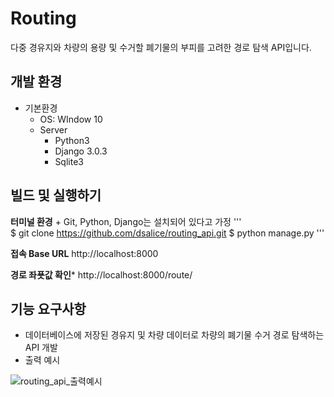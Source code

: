# Routing
다중 경유지와 차량의 용량 및 수거할 폐기물의 부피를 고려한 경로 탐색 API입니다.

## 개발 환경    
* 기본환경    
    + OS: WIndow 10    
    + Server    
        - Python3
        - Django 3.0.3
        - Sqlite3
      
## 빌드 및 실행하기    
**터미널 환경** 
    + Git, Python, Django는 설치되어 있다고 가정
'''    
  $ git clone https://github.com/dsalice/routing_api.git
  $ python manage.py
'''

**접속 Base URL** http://localhost:8000 

**경로 좌푯값 확인*** http://localhost:8000/route/


## 기능 요구사항    
* 데이터베이스에 저장된 경유지 및 차량 데이터로 차량의 폐기물 수거 경로 탐색하는 API 개발
* 출력 예시

![routing_api_출력예시](https://user-images.githubusercontent.com/37493709/93412520-473c9b00-f8d8-11ea-9f07-5dbb291104f9.jpg)



  






